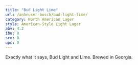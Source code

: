 ```yaml
---
title: "Bud Light Lime"
url: /anheuser-busch/bud-light-lime/
category: North American Lager
style: American-Style Light Lager
abv: 4.2
ibu: 0
srm: 0
upc: 0
---
```

Exactly what it says, Bud Light and Lime. Brewed in Georgia.
